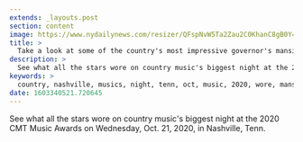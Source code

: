 ```yaml
--- 
extends: _layouts.post 
section: content 
image: https://www.nydailynews.com/resizer/QFspNvW5Ta2Zau2C0KhanC8gB0Y=/1200x0/top/cloudfront-us-east-1.images.arcpublishing.com/tronc/Q2RM66O4VJER3KQMD2ZZWEHDMA.jpg 
title: > 
  Take a look at some of the country's most impressive governor's mansions 
description: > 
  See what all the stars wore on country music's biggest night at the 2020 CMT Music Awards on Wednesday, Oct. 21, 2020, in Nashville, Tenn. 
keywords: > 
  country, nashville, musics, night, tenn, oct, music, 2020, wore, mansions, governors, stars, look, impressive, countrys 
date: 1603340521.720645 
--- 
```

<div><p class="preview-text spaced spaced-top story-preview spaced-md hddn-mble hddn-dktp hddn-tbl hddn-mble">See what all the stars wore on country music's biggest night at the 2020 CMT Music Awards on Wednesday, Oct. 21, 2020, in Nashville, Tenn.</p>   <p class="flex-container-column"> </p> </div>